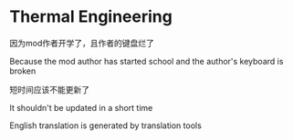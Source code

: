 # Thermal Engineering

因为mod作者开学了，且作者的键盘烂了

Because the mod author has started school and the author's keyboard is broken

短时间应该不能更新了

It shouldn't be updated in a short time

English translation is generated by translation tools

